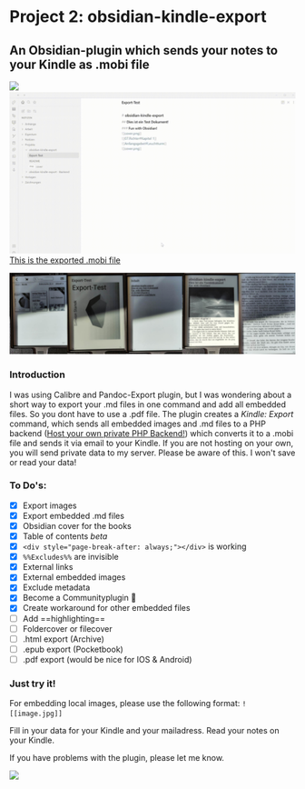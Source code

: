 # Project 2: obsidian-kindle-export 
## An Obsidian-plugin which sends your notes to your Kindle as .mobi file
![](https://img.shields.io/endpoint?style=flat&url=https%3A%2F%2Fstaneks.de%2Fapps%2Fmd2mobi%2Fcounter&cacheseconds=1)
![](https://github.com/SimeonLukas/obsidian-kindle-export/raw/main/files/screenrecord.gif)
[This is the exported .mobi file](https://github.com/SimeonLukas/obsidian-kindle-export/blob/main/files/Export-Test.mobi)

![](https://github.com/SimeonLukas/obsidian-kindle-export/raw/main/files/ebook.jpg)

### Introduction
I was using Calibre and Pandoc-Export plugin, but I was wondering about a short way to export your .md files in one command and add all embedded files. So you dont have to use a .pdf file. The plugin creates a *Kindle: Export* command, which sends all embedded images and .md files to a PHP backend ([Host your own private PHP Backend!](https://github.com/SimeonLukas/Obsidian2Kindle)) which converts it to a .mobi file and sends it via email to your Kindle. If you are not hosting on your own, you will send private data to my server. Please be aware of this. I won't save or read your data!

### To Do's:
- [x] Export images
- [x] Export embedded .md files
- [x] Obsidian cover for the books
- [x] Table of contents *beta*
- [x] ```<div style="page-break-after: always;"></div>``` is working
- [x] ```%%Excludes%%``` are invisible
- [x] External links
- [x] External embedded images
- [x] Exclude metadata
- [x] Become a Communityplugin 🎉 
 - [x] Create workaround for other embedded files
 - [ ] Add ==highlighting==
- [ ] Foldercover or filecover
- [ ] .html export (Archive)
- [ ] .epub export (Pocketbook)
- [ ] .pdf export (would be nice for IOS & Android)

### Just try it!
For embedding local images, please use the following format:
``` ![[image.jpg]] ```

Fill in your data for your Kindle and your mailadress.
Read your notes on your Kindle.

If you have problems with the plugin, please let me know.

<a href="https://www.buymeacoffee.com/simeonlukas" target="_blank" ><img src="https://github.com/SimeonLukas/obsidian-kindle-export/raw/main/files/coffee.jpg" width="75%"></a>




